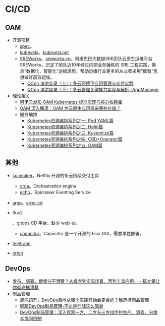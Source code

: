# CI/CD

## OAM

* 开源项目
  * [spec](https://github.com/oam-dev/spec)。
  * [kubevela](https://github.com/kubevela/kubevela)。[kubevela.net](https://kubevela.net/zh/)
  * [SREWorks](https://github.com/alibaba/SREWorks)。[sreworks.cn](https://sreworks.cn/)。阿里巴巴大数据SRE团队云原生运维平台 SREWorks，沉淀了团队近10年经过内部业务锤炼的 SRE 工程实践，秉承“数据化、智能化”运维思想，帮助运维行业更多的从业者采用“数智”思想做好高效运维。
    * [QCon 演讲实录（上）：多云环境下应用管理与交付实践](https://xie.infoq.cn/article/330fa3e9327c0836f193ba9b0)
    * [QCon 演讲实录（下）：多云管理关键能力实现与解析 -AppManager](https://xie.infoq.cn/article/ccf591830b980db73d0e5af9c)
* 理论相关
  * [阿里云发布 OAM Kubernetes 标准实现与核心依赖库](https://mp.weixin.qq.com/s/YWPgNgr-WHd-ORvtJXp62A)
  * [OAM 深入解读：OAM 为云原生应用带来哪些价值？](https://developer.aliyun.com/article/744417)
  * 服务编排
    * [Kubernetes资源编排系列之一: Pod YAML篇](https://mp.weixin.qq.com/s?__biz=MzUwOTkwNzQxMg==&mid=2247485027&idx=1&sn=6d1371244d5c05203c0d5be78a27cd32&chksm=f90a5ed8ce7dd7cefcf19974f0e8d6c1cdeddf1e1c6ca45cdbefbeab669a30511cfa7e6da334&mpshare=1&scene=1&srcid=0319uWVYWokg3J4TuImH6imU&sharer_shareinfo=7286f71d67c3da15cd9ced0b5a609ec3&sharer_shareinfo_first=7286f71d67c3da15cd9ced0b5a609ec3&version=4.1.10.99312&platform=mac#rd)
    * [Kubernetes资源编排系列之二: Helm篇](https://mp.weixin.qq.com/s?__biz=MzUwOTkwNzQxMg==&mid=2247485073&idx=1&sn=ba1ced10c1941ee859632b55c3b8fcaa&chksm=f90a5e2ace7dd73c501318ce4358c58f651c06ccccc2eda2301b3374c6795f3ca8e936a09734&mpshare=1&scene=1&srcid=03190G17UN1VLeSiAAanZc7C&sharer_shareinfo=2092d771e8d85123066a653e44b782d9&sharer_shareinfo_first=2092d771e8d85123066a653e44b782d9&version=4.1.10.99312&platform=mac#rd)
    * [Kubernetes资源编排系列之三: Kustomize篇](https://mp.weixin.qq.com/s?__biz=MzUwOTkwNzQxMg==&mid=2247485126&idx=1&sn=2b28ab0bc1c6d93ba2181f0c11e1bc42&chksm=f90a5e7dce7dd76b581aa8aa2830ddb0f6a94b54ef662dff97b5b1b9bcf7015f9adfbac0a916&mpshare=1&scene=1&srcid=0319I8Yzen2kbpBmzD8Y9jZ5&sharer_shareinfo=4e494dfcc3c0bb48029f95ebe198cf38&sharer_shareinfo_first=4e494dfcc3c0bb48029f95ebe198cf38&version=4.1.10.99312&platform=mac#rd)
    * [Kubernetes资源编排系列之四: CRD+Operator篇](https://mp.weixin.qq.com/s?__biz=MzUwOTkwNzQxMg==&mid=2247485151&idx=1&sn=e2ec08bc1ccbe27ba4b9cbb14c841d40&chksm=f90a5e64ce7dd772849d149a371ce87d5226582ea726d79127fee0657264ad164ac9921b9c1e&mpshare=1&scene=1&srcid=0319mte6jyvOIYzrnul334bp&sharer_shareinfo=80e53b5f453ee5108d5e4d726ab254ee&sharer_shareinfo_first=80e53b5f453ee5108d5e4d726ab254ee&version=4.1.10.99312&platform=mac#rd)
    * [Kubernetes资源编排系列之五: OAM篇](https://mp.weixin.qq.com/s?__biz=MzUwOTkwNzQxMg==&mid=2247485175&idx=1&sn=61ed0bdc1141e4fe98ca53c959c3cbed&chksm=f90a5e4cce7dd75a3ba75d3ed530ad6f234b6c9b979054f45222da8df2106d67ad420c020a02&mpshare=1&scene=1&srcid=03193XfA6ej728rsvMFKSDq4&sharer_shareinfo=f825f7f093cc53f55ba215542765d8c1&sharer_shareinfo_first=f825f7f093cc53f55ba215542765d8c1&version=4.1.10.99312&platform=mac&poc_token=HEkH-WWjNxmvh6z3OXltOPzth0U4RSVtVYs42ygx)

## 其他

* [spinnaker](https://github.com/spinnaker)。Netflix 开源的多云持续交付工具

  * [orca](https://github.com/spinnaker/orca)。Orchestration engine
  * [echo](https://github.com/spinnaker/echo)。Spinnaker Eventing Service

* [argo](https://argoproj.github.io/)。[argo-cd](https://argo-cd.readthedocs.io/en/stable/)

* flux2

  。gitops CD 平台。缺少 web-ui。

  - [capacitor](https://github.com/gimlet-io/capacitor)。Capacitor 是一个开源的 Flux GUI，需要单独部署。

* [teletraan](https://github.com/pinterest/teletraan)

* [orion](https://github.com/pinterest/orion)

## DevOps

* [发布、部署，傻傻分不清楚？从概念到实际场景，再到工具应用，一篇文章让你彻底搞清楚](https://mp.weixin.qq.com/s/5DrTyGOX2pEKBCyJ0_pXNg)
* 制品管理
  * [混沌初开，DevOps落地从哪个实践开始会更合适？我选择制品管理](https://mp.weixin.qq.com/s/ZYmeclR-KoZA2NqbhmOSIw)
  * [聊聊DevOps制品管理-不止是存储这么简单](https://mp.weixin.qq.com/s/8DRCIt_VVu9sX4RSoTea-Q)
  * [DevOps制品管理：深入探索一方、二方与三方组件的生产、消费、分发与协同机制](https://mp.weixin.qq.com/s?__biz=MzI1OTYyMzE4OQ==&mid=2247485351&idx=1&sn=6c232df50924b5229f4a800656ad7808&chksm=eb803b06bce458f4937f00efca578afc710d649c8204a734178cfee873d2bff6eb144ab4a1ac&scene=132&exptype=timeline_recommend_article_extendread_samebiz&show_related_article=1&subscene=0&scene=132#wechat_redirect)